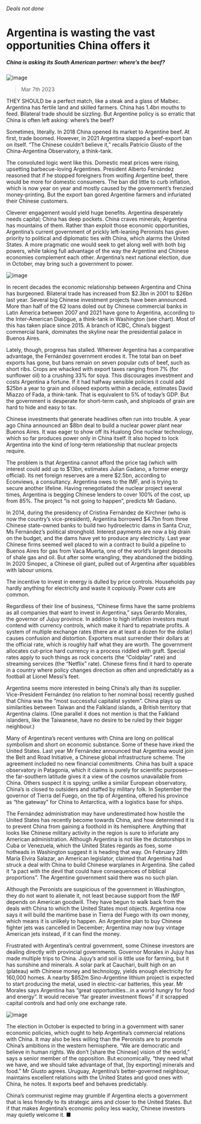 ###### Deals not done
# Argentina is wasting the vast opportunities China offers it 
##### China is asking its South American partner: where’s the beef? 
![image](images/20230311_AMP001.jpg) 
> Mar 7th 2023 
THEY SHOULD be a perfect match, like a steak and a glass of Malbec. Argentina has fertile land and skilled farmers. China has 1.4bn mouths to feed. Bilateral trade should be sizzling. But Argentine policy is so erratic that China is often left asking: where’s the beef? 
Sometimes, literally. In 2018 China opened its market to Argentine beef. At first, trade boomed. However, in 2021 Argentina slapped a beef-export ban on itself. “The Chinese couldn’t believe it,” recalls Patricio Giusto of the China-Argentina Observatory, a think-tank.
The convoluted logic went like this. Domestic meat prices were rising, upsetting barbecue-loving Argentines. President Alberto Fernández reasoned that if he stopped foreigners from wolfing Argentine beef, there would be more for domestic consumers. The ban did little to curb inflation, which is now  year on year and mostly caused by the government’s frenzied money-printing. But the export ban gored Argentine farmers and infuriated their Chinese customers.
Cleverer engagement would yield huge benefits. Argentina desperately needs capital; China has deep pockets. China craves minerals; Argentina has mountains of them. Rather than exploit those economic opportunities, Argentina’s current government of prickly left-leaning Peronists has given priority to political and diplomatic ties with China, which alarms the United States. A more pragmatic one would seek to get along well with both big powers, while taking full advantage of the way the Argentine and Chinese economies complement each other. Argentina’s next national election, due in October, may bring such a government to power. 
![image](images/20230311_AMC242.png) 

In recent decades the economic relationship between Argentina and China has burgeoned. Bilateral trade has increased from $2.3bn in 2001 to $26bn last year. Several big Chinese investment projects have been announced. More than half of the 62 loans doled out by Chinese commercial banks in Latin America between 2007 and 2021 have gone to Argentina, according to the Inter-American Dialogue, a think-tank in Washington (see chart). Most of this has taken place since 2015. A branch of ICBC, China’s biggest commercial bank, dominates the skyline near the presidential palace in Buenos Aires. 
Lately, though, progress has stalled. Wherever Argentina has a comparative advantage, the Fernández government erodes it. The total ban on beef exports has gone, but bans remain on seven popular cuts of beef, such as short ribs. Crops are whacked with export taxes ranging from 7% (for sunflower oil) to a crushing 33% for soya. This discourages investment and costs Argentina a fortune. If it had halfway sensible policies it could add $25bn a year to grain and oilseed exports within a decade, estimates David Miazzo of Fada, a think-tank. That is equivalent to 5% of today’s GDP. But the government is desperate for short-term cash, and shiploads of grain are hard to hide and easy to tax. 
Chinese investments that generate headlines often run into trouble. A year ago China announced an $8bn deal to build a nuclear power plant near Buenos Aires. It was eager to show off its Hualong One nuclear technology, which so far produces power only in China itself. It also hoped to lock Argentina into the kind of long-term relationship that nuclear projects require. 
The problem is that Argentina cannot afford the price tag (which with interest could add up to $13bn, estimates Julian Gadano, a former energy official). Its net foreign reserves are a mere $2.5bn, according to Econviews, a consultancy. Argentina owes  to the IMF, and is trying to secure another lifeline. Having renegotiated the nuclear project several times, Argentina is begging Chinese lenders to cover 100% of the cost, up from 85%. The project “is not going to happen”, predicts Mr Gadano. 
In 2014, during the presidency of Cristina Fernández de Kirchner (who is now the country’s vice-president), Argentina borrowed $4.7bn from three Chinese state-owned banks to build two hydroelectric dams in Santa Cruz, Ms Fernández’s political stronghold. Interest payments are now a big drain on the budget, and the dams have yet to produce any electricity. Last year Chinese firms seemed well placed to win a contract to build a pipeline to Buenos Aires for gas from Vaca Muerta, one of the world’s largest deposits of shale gas and oil. But after some wrangling, they abandoned the bidding. In 2020 Sinopec, a Chinese oil giant, pulled out of Argentina after squabbles with labour unions. 
The incentive to invest in energy is dulled by price controls. Households pay hardly anything for electricity and waste it copiously. Power cuts are common. 
Regardless of their line of business, “Chinese firms have the same problems as all companies that want to invest in Argentina,” says Gerardo Morales, the governor of Jujuy province. In addition to high inflation investors must contend with currency controls, which make it hard to repatriate profits. A system of multiple exchange rates (there are at least a dozen for the dollar) causes confusion and distortion. Exporters must surrender their dollars at the official rate, which is roughly half what they are worth. The government allocates cut-price hard currency in a process riddled with graft. Special rates apply to such things as rock concerts (the “Coldplay” rate) and streaming services (the “Netflix” rate). Chinese firms find it hard to operate in a country where policy changes direction as often and unpredictably as a football at Lionel Messi’s feet. 
Argentina seems more interested in being China’s ally than its supplier. Vice-President Fernández (no relation to her nominal boss) recently gushed that China was the “most successful capitalist system”. China plays up similarities between Taiwan and the Falkland islands, a British territory that Argentina claims. (One parallel it does not mention is that the Falkland islanders, like the Taiwanese, have no desire to be ruled by their bigger neighbour.)
Many of Argentina’s recent ventures with China are long on political symbolism and short on economic substance. Some of these have irked the United States. Last year Mr Fernández announced that Argentina would join the Belt and Road Initiative, a Chinese global infrastructure scheme. The agreement included no new financial commitments. China has built a space observatory in Patagonia, which it claims is purely for scientific purposes—the far-southern latitude gives it a view of the cosmos unavailable from China. Others suspect it is spying; unlike a similar European observatory, China’s is closed to outsiders and staffed by military folk. In September the governor of Tierra del Fuego, on the tip of Argentina, offered his province as “the gateway” for China to Antarctica, with a logistics base for ships. 
The Fernández administration may have underestimated how hostile the United States has recently become towards China, and how determined it is to prevent China from gaining a foothold in its hemisphere. Anything that looks like Chinese military activity in the region is sure to infuriate any American administration. Although Argentina is not like the dictatorships in Cuba or Venezuela, which the United States regards as foes, some hotheads in Washington suggest it is heading that way. On February 28th María Elvira Salazar, an American legislator, claimed that Argentina had struck a deal with China to build Chinese warplanes in Argentina. She called it “a pact with the devil that could have consequences of biblical proportions”. The Argentine government said there was no such plan. 
Although the Peronists are suspicious of the government in Washington, they do not want to alienate it, not least because support from the IMF depends on American goodwill. They have begun to walk back from the deals with China to which the United States most objects. Argentina now says it will build the maritime base in Tierra del Fuego with its own money, which means it is unlikely to happen. An Argentine plan to buy Chinese fighter jets was cancelled in December; Argentina may now buy vintage American jets instead, if it can find the money. 
Frustrated with Argentina’s central government, some Chinese investors are dealing directly with provincial governments. Governor Morales in Jujuy has made multiple trips to China. Jujuy’s arid soil is little use for farming, but it has sunshine and minerals. A solar park at Cauchari, built high on an  (plateau) with Chinese money and technology, yields enough electricity for 160,000 homes. A nearby $852m Sino-Argentine lithium project is expected to start producing the metal, used in electric-car batteries, this year. Mr Morales says Argentina has “great opportunities…in a world hungry for food and energy”. It would receive “far greater investment flows” if it scrapped capital controls and had only one exchange rate. 
![image](images/20230311_AMP002.jpg) 

The election in October is expected to bring in a government with saner economic policies, which ought to help Argentina’s commercial relations with China. It may also be less willing than the Peronists are to promote China’s ambitions in the western hemisphere. “We are democratic and believe in human rights. We don’t [share the Chinese] vision of the world,” says a senior member of the opposition. But economically, “they need what we have, and we should take advantage of that, [by exporting] minerals and food.” Mr Giusto agrees. Uruguay, Argentina’s better-governed neighbour, maintains excellent relations with the United States and good ones with China, he notes. It exports beef and behaves predictably. 
China’s communist regime may grumble if Argentina elects a government that is less friendly to its strategic aims and closer to the United States. But if that makes Argentina’s economic policy less wacky, Chinese investors may quietly welcome it. ■
